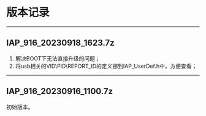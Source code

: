 # 版本记录



---

## IAP_916_20230918_1623.7z

1. 解决BOOT下无法直接升级的问题；
2. 将usb相关的VID\PID\REPORT_ID的定义挪到IAP_UserDef.h中，方便查看；



---

## IAP_916_20230916_1100.7z

初始版本。